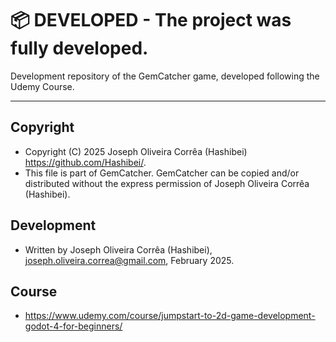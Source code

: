 # :package: **DEVELOPED** - The project was fully developed.
Development repository of the GemCatcher game, developed following the Udemy Course.
 
---

## Copyright
 * Copyright (C) 2025 Joseph Oliveira Corrêa (Hashibei) <https://github.com/Hashibei/>.
 * This file is part of GemCatcher. GemCatcher can be copied and/or distributed without the express permission of Joseph Oliveira Corrêa (Hashibei).

## Development 
 * Written by Joseph Oliveira Corrêa (Hashibei), <joseph.oliveira.correa@gmail.com>, February 2025.

## Course
* https://www.udemy.com/course/jumpstart-to-2d-game-development-godot-4-for-beginners/
